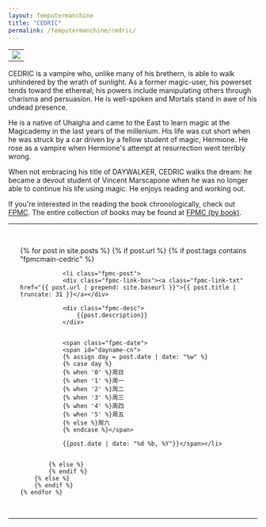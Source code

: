 ```yaml
---
layout: femputermanchine
title: "CEDRIC"
permalink: /femputermanchine/cedric/
---
```


<html>
<head>
<meta charset="utf-8">

</head>

<body>

<div id="fpmc-intro">
<table class="inline-imgtbl-l">
<tr>
<td><img class="inline-img" src="{{ site.url }}/assets/tb/cedric1.jpg"></td>
</tr>
</table>
<p>CEDRIC is a vampire who, unlike many of his brethern, is able to walk unhindered by the wrath of sunlight. As a former magic-user, his powerset tends toward the ethereal; his powers include manipulating others through charisma and persuasion. He is well-spoken and Mortals stand in awe of his undead presence.</p>
<p>He is a native of Uhaigha and came to the East to learn magic at the Magicademy in the last years of the millenium. His life was cut short when he was struck by a car driven by a fellow student of magic, Hermione. He rose as a vampire when Hermione's attempt at resurrection went terribly wrong.</p>
<p>When not embracing his title of DAYWALKER, CEDRIC walks the dream: he became a devout student of Vincent Marscapone when he was no longer able to continue his life using magic. He enjoys reading and working out.</p>
<p>If you're interested in the reading the book chronologically, check out <a href="{{ '/femputermanchine/' | prepend: site.url }}">FPMC</a>. The entire collection of books may be found at <a href="{{ '/femputermanchine/books/' | prepend: site.url }}">FPMC (by book)</a>.</p>
</div>

<hr>
<br/>

<ul>
	{% for post in site.posts %}
        {% if post.url %}
			{% if post.tags contains "fpmcmain-cedric" %}

		        <li class="fpmc-post">
				<div class="fpmc-link-box"><a class="fpmc-link-txt" href="{{ post.url | prepend: site.baseurl }}">{{ post.title | truncate: 31 }}</a></div>

				<div class="fpmc-desc">
					{{post.description}}
				</div>

		
				<span class="fpmc-date">
				<span id="dayname-cn">
				{% assign day = post.date | date: "%w" %}
				{% case day %}
				{% when '0' %}周日
				{% when '1' %}周一
				{% when '2' %}周二
				{% when '3' %}周三
				{% when '4' %}周四
				{% when '5' %}周五
				{% else %}周六
				{% endcase %}</span>

				{{post.date | date: "%d %b, %Y"}}</span></li>


			{% else %}	
			{% endif %}
		{% else %}
        {% endif %}
    {% endfor %}
</ul>

<br>

<hr>


</body>
</html>





